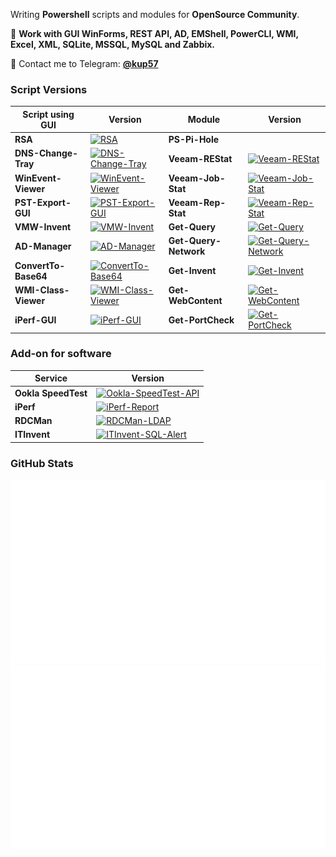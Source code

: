 Writing **Powershell** scripts and modules for **OpenSource Community**.

🔨 **Work with GUI WinForms, REST API, AD, EMShell, PowerCLI, WMI, Excel, XML, SQLite, MSSQL, MySQL and Zabbix.**

💬 Contact me to Telegram: [**@kup57**](https://t.me/kup57)

### Script Versions
| **Script using GUI** | **Version** | **Module** | **Version** |
| ------ | ------ | ------ | ------ |
| **RSA** | [![RSA](https://img.shields.io/github/v/release/lifailon/rsa?color=<green>)](https://github.com/Lifailon/RSA/releases) | **PS-Pi-Hole** | |
| **DNS-Change-Tray** | [![DNS-Change-Tray](https://img.shields.io/github/v/release/lifailon/DNS-Change-Tray?color=<green>)](https://github.com/Lifailon/DNS-Change-Tray/releases) | **Veeam-REStat** | [![Veeam-REStat](https://img.shields.io/github/v/release/lifailon/Veeam-REStat?color=<green>)](https://github.com/Lifailon/Veeam-REStat/releases) |
| **WinEvent-Viewer** | [![WinEvent-Viewer](https://img.shields.io/github/v/release/lifailon/WinEvent-Viewer?color=<green>)](https://github.com/Lifailon/WinEvent-Viewer/releases) | **Veeam-Job-Stat** | [![Veeam-Job-Stat](https://img.shields.io/github/v/release/lifailon/Veeam-Job-Stat?color=<green>)](https://github.com/Lifailon/Veeam-Job-Stat/releases) |
| **PST-Export-GUI** | [![PST-Export-GUI](https://img.shields.io/github/v/release/lifailon/PST-Export-GUI?color=<green>)](https://github.com/Lifailon/PST-Export-GUI/releases) | **Veeam-Rep-Stat** | [![Veeam-Rep-Stat](https://img.shields.io/github/v/release/lifailon/Veeam-Rep-Stat?color=<green>)](https://github.com/Lifailon/Veeam-Rep-Stat/releases) |
| **VMW-Invent**  | [![VMW-Invent](https://img.shields.io/github/last-commit/lifailon/VMW-Invent?color=<green>)](https://github.com/Lifailon/VMW-Invent) | **Get-Query** | [![Get-Query](https://img.shields.io/github/v/release/lifailon/Get-Query?color=<green>)](https://github.com/Lifailon/Get-Query/releases) |
| **AD-Manager** | [![AD-Manager](https://img.shields.io/github/last-commit/lifailon/AD-Manager?color=<green>)](https://github.com/Lifailon/AD-Manager) | **Get-Query-Network** | [![Get-Query-Network](https://img.shields.io/github/v/release/lifailon/Get-Query-Network?color=<green>)](https://github.com/Lifailon/Get-Query-Network/releases) |
| **ConvertTo-Base64** | [![ConvertTo-Base64](https://img.shields.io/github/last-commit/lifailon/ConvertTo-Base64?color=<green>)](https://github.com/Lifailon/ConvertTo-Base64) | **Get-Invent** | [![Get-Invent](https://img.shields.io/github/v/release/lifailon/Get-Invent-SQLite?color=<green>)](https://github.com/Lifailon/Get-Invent-SQLite/releases) |
| **WMI-Class-Viewer** | [![WMI-Class-Viewer](https://img.shields.io/github/last-commit/lifailon/WMI-Class-Viewer?color=<green>)](https://github.com/Lifailon/WMI-Class-Viewer) | **Get-WebContent** | [![Get-WebContent](https://img.shields.io/github/v/release/lifailon/Get-WebContent?color=<green>)](https://github.com/Lifailon/Get-WebContent/releases) |
| **iPerf-GUI** | [![iPerf-GUI](https://img.shields.io/github/last-commit/lifailon/iperf-gui?color=<green>)](https://github.com/Lifailon/iPerf-GUI) | **Get-PortCheck** | [![Get-PortCheck](https://img.shields.io/github/v/release/lifailon/Get-PortCheck?color=<green>)](https://github.com/Lifailon/Get-PortCheck/releases) |

### Add-on for software
| **Service** | **Version** |
| ------ | ------ |
| **Ookla SpeedTest** | [![Ookla-SpeedTest-API](https://img.shields.io/github/v/release/lifailon/Ookla-SpeedTest-API?color=<green>)](https://github.com/Lifailon/Ookla-SpeedTest-API/releases) |
| **iPerf** | [![iPerf-Report](https://img.shields.io/github/last-commit/lifailon/iPerf-Report?color=<green>)](https://github.com/Lifailon/iPerf-Report) |
| **RDCMan** | [![RDCMan-LDAP](https://img.shields.io/github/last-commit/lifailon/RDCMan-LDAP?color=<green>)](https://github.com/Lifailon/RDCMan-LDAP) |
| **ITInvent** | [![ITInvent-SQL-Alert](https://img.shields.io/github/last-commit/lifailon/ITInvent-SQL-Alert?color=<green>)](https://github.com/Lifailon/ITInvent-SQL-Alert) |

### GitHub Stats
![](https://raw.githubusercontent.com/lifailon/github-stats/master/generated/overview.svg#gh-light-mode-only) ![](https://raw.githubusercontent.com/lifailon/github-stats/master/generated/languages.svg#gh-light-mode-only)
